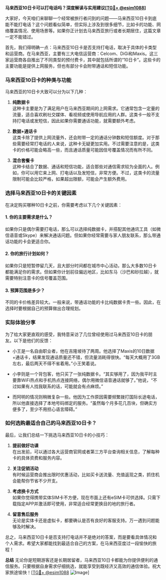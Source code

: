 **马来西亚10日卡可以打电话吗？深度解读与实用建议[[TG💪+ @esim1088](https://t.me/s/esim1088)]**

大家好，今天咱们来聊聊一个经常被旅行者问到的问题——马来西亚10日卡到底能不能打电话？这个问题看似简单，但实际上涉及到很多细节，比如卡的功能、网络覆盖情况、使用场景等。如果你正计划去马来西亚旅行或者长期居住，这篇文章一定不能错过。

首先，我们得明确一点：马来西亚10日卡是否支持打电话，取决于具体的卡类型和运营商。在马来西亚，主要有三大电信运营商：Celcom、DiGi和Maxis。这三家运营商各自推出了不同类型的预付费卡，其中就包括所谓的“10日卡”。这些卡的主要功能是提供上网服务，但也有部分卡会附带通话和短信功能。

### 马来西亚10日卡的种类与功能

马来西亚的10日卡大致可以分为以下几种：

1. **纯数据卡**  
   这种卡主要是为了满足用户在马来西亚期间的上网需求。它通常包含一定量的流量，适合喜欢刷社交媒体、看视频或使用导航应用的人群。这类卡一般不支持打电话或发短信，因此如果你需要通话功能，就需要额外考虑。

2. **数据+通话卡**  
   这类卡除了提供上网流量外，还会附带一定的通话分钟数和短信额度。对于那些需要经常打电话的人来说，这种卡无疑更加实用。不过需要注意的是，这类卡的价格可能会略高一些，而且通话质量可能因信号覆盖情况而有所不同。

3. **混合套餐卡**  
   这种卡结合了数据、通话和短信功能，适合那些对通信需求较为全面的人。例如，你可以用它来上网、打电话以及发短信，非常方便。不过，这类卡的流量限制可能会比较严格，如果超出限额，可能会产生额外费用。

### 选择马来西亚10日卡的关键因素

在决定购买哪种10日卡之前，你需要考虑以下几个关键因素：

#### 1. 你的主要需求是什么？
如果你只是偶尔需要打电话，那么可以选择纯数据卡，并搭配其他通讯工具（如微信语音或Skype）来解决通话问题。但如果你经常需要与家人朋友联系，那么带通话功能的卡会更适合你。

#### 2. 你的旅行计划如何？
如果你只是短暂停留几天，且大部分时间都在城市中心活动，那么大多数10日卡都能满足你的需求。但如果你计划前往偏远地区，比如东马（沙巴和砂拉越），就需要特别注意卡的信号覆盖范围。

#### 3. 预算范围是多少？
不同的卡价格差异较大。一般来说，带通话功能的卡比纯数据卡贵一些。因此，在选择时要根据自己的预算做出合理规划。

### 实际体验分享

为了给大家更直观的感受，我特意采访了几位曾经使用过马来西亚10日卡的朋友。以下是他们的反馈：

- 小王是一名自由职业者，他在吉隆坡待了两周。他选择了Maxis的10日数据+通话卡，结果发现通话质量还不错，但流量消耗得很快。“每天大概用了3GB左右，最后两天不得不省着用。”小王笑着说。
  
- 小李则是一个背包客，他只买了一张纯数据卡。“其实够用了，因为我平时主要靠WiFi热点和手机热点连接网络，偶尔用微信语音通话就够了。”他说，“不过如果有人找我联系的话，可能就会有点麻烦。”

- 而阿明的情况则稍微复杂一些。他因为工作原因需要频繁拨打国际长途电话，所以他直接选择了本地号码绑定的服务。“虽然每个月多花几百块，但确实方便多了，至少不用担心语言障碍。”

### 如何选购最适合自己的马来西亚10日卡？

最后，让我们总结一下挑选马来西亚10日卡的小技巧：

1. **提前做好功课**  
   在出发前，可以通过各大运营商官网或者第三方平台查询相关信息，了解每种卡的具体资费和服务内容。

2. **关注促销活动**  
   有时候运营商会推出限时优惠活动，比如买卡送流量、充值返现之类，抓住机会能帮你节省不少开支。

3. **考虑换卡方式**  
   如果你觉得携带实体SIM卡不方便，现在市面上还有eSIM卡可供选择。只需下载指定APP并激活即可使用，非常适合经常更换目的地的旅行者。

4. **留意售后服务**  
   无论是实体卡还是虚拟卡，都要确认是否有良好的客服支持。万一遇到问题能够及时解决。

总之，马来西亚10日卡是否支持打电话并不是绝对的答案，而是要看具体情况和个人需求。希望大家都能找到最适合自己的方案，在马来西亚度过一段愉快的旅程！

**总结**
无论你是短期游客还是长期居留者，马来西亚10日卡都能为你提供便利的通信服务。只要根据自身需求仔细挑选，就能享受到既经济又高效的通信体验。祝大家旅途愉快！[[TG💪+ @esim1088](https://t.me/s/esim1088) ![Image](https://i.postimg.cc/4NQfJmqS/Snipaste-2025-05-13-00-14-12.png)]